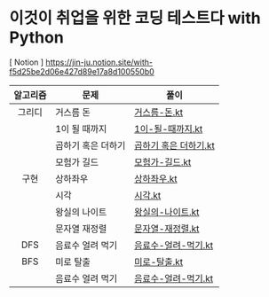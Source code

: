 # 이것이 취업을 위한 코딩 테스트다 with Python
[ Notion ] https://jin-ju.notion.site/with-f5d25be2d06e427d89e17a8d100550b0

| 알고리즘 | 문제 | 풀이 |
|:---:| ------- | --- |
| 그리디 | 거스름 돈 | [거스름-돈.kt](https://github.com/dev-baik/Algorithm-coding-test/blob/master/src/main/kotlin/Greedy/%EA%B1%B0%EC%8A%A4%EB%A6%84%20%EB%8F%88.kt) |
|  | 1이 될 때까지 | [1이-될-때까지.kt](https://github.com/dev-baik/Algorithm-coding-test/blob/master/src/main/kotlin/Greedy/1%EC%9D%B4%20%EB%90%A0%20%EB%95%8C%EA%B9%8C%EC%A7%80.kt) |
|  | 곱하기 혹은 더하기 | [곱하기 혹은 더하기.kt](https://github.com/dev-baik/Algorithm-coding-test/blob/master/src/main/kotlin/Greedy/%EA%B3%B1%ED%95%98%EA%B8%B0%20%ED%98%B9%EC%9D%80%20%EB%8D%94%ED%95%98%EA%B8%B0.kt) |
|  | 모험가 길드 | [모험가-길드.kt](https://github.com/dev-baik/Algorithm-coding-test/blob/master/src/main/kotlin/Greedy/%EB%AA%A8%ED%97%98%EA%B0%80%20%EA%B8%B8%EB%93%9C.kt) |
| 구현 | 상하좌우 | [상하좌우.kt](https://github.com/dev-baik/Algorithm-coding-test/blob/master/src/main/kotlin/Implementation/%EC%83%81%ED%95%98%EC%A2%8C%EC%9A%B0.kt) |
|  | 시각 | [시각.kt](https://github.com/dev-baik/Algorithm-coding-test/blob/master/src/main/kotlin/Implementation/%EC%8B%9C%EA%B0%81.kt) |
|  | 왕실의 나이트 | [왕실의-나이트.kt](https://github.com/dev-baik/Algorithm-coding-test/blob/master/src/main/kotlin/Implementation/%EC%99%95%EC%8B%A4%EC%9D%98%20%EB%82%98%EC%9D%B4%ED%8A%B8.kt) |
|  | 문자열 재정렬 | [문자열-재정렬.kt](https://github.com/dev-baik/Algorithm-coding-test/blob/master/src/main/kotlin/Implementation/%EB%AC%B8%EC%9E%90%EC%97%B4%20%EC%9E%AC%EC%A0%95%EB%A0%AC.kt) |
| DFS | 음료수 얼려 먹기 | [음료수-얼려-먹기.kt](https://github.com/dev-baik/Algorithm-coding-test/blob/master/src/main/kotlin/DFS/%EC%9D%8C%EB%A3%8C%EC%88%98%20%EC%96%BC%EB%A0%A4%20%EB%A8%B9%EA%B8%B0.kt) |
| BFS | 미로 탈출 | [미로-탈출.kt](https://github.com/dev-baik/Algorithm-coding-test/blob/master/src/main/kotlin/BFS/%EB%AF%B8%EB%A1%9C%20%ED%83%88%EC%B6%9C.kt) |
|  | 음료수 얼려 먹기 | [음료수-얼려-먹기.kt](https://github.com/dev-baik/Algorithm-coding-test/blob/master/src/main/kotlin/BFS/%EC%9D%8C%EB%A3%8C%EC%88%98%20%EC%96%BC%EB%A0%A4%20%EB%A8%B9%EA%B8%B0.kt) |
